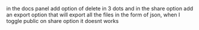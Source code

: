
in the docs panel add option of delete in 3 dots and in the share option add an export option that will export all the files in the form of json, when I toggle public on share option it doesnt works



